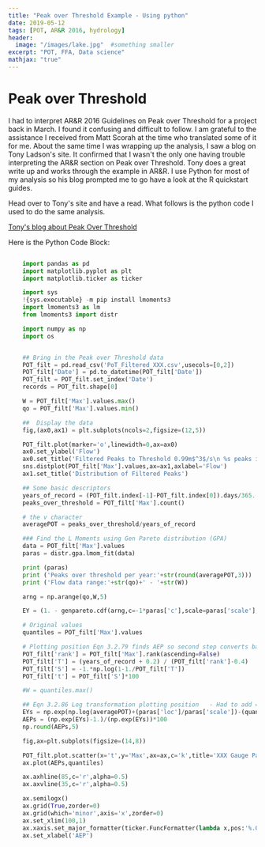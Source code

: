 ```yaml
---
title: "Peak over Threshold Example - Using python"
date: 2019-05-12
tags: [POT, AR&R 2016, hydrology]
header:
  image: "/images/lake.jpg"  #something smaller
excerpt: "POT, FFA, Data science"
mathjax: "true"
---
```


# Peak over Threshold

I had to interpret AR&R 2016 Guidelines on Peak over Threshold for a project back in March.
I found it confusing and difficult to follow. I am grateful to the assistance I received from Matt Scorah at the time who translated some of it for me. About the same time I was wrapping up the analysis, I saw a blog on Tony Ladson's site. It confirmed that I wasn't the only one having trouble interpreting the AR&R section on Peak over Threshold. Tony does a great write up and works through the example in AR&R. I use Python for most of my analysis so his blog prompted me to go have a look at the R quickstart guides. 

Head over to Tony's site and have a read. What follows is the python code I used to do the same analysis. 

[Tony's blog about Peak Over Threshold](https://tonyladson.wordpress.com/2019/03/25/fitting-a-probability-model-to-pot-data/)

Here is the Python Code Block:
```python

    import pandas as pd
    import matplotlib.pyplot as plt
    import matplotlib.ticker as ticker

    import sys
    !{sys.executable} -m pip install lmoments3
    import lmoments3 as lm
    from lmoments3 import distr

    import numpy as np
    import os


    ## Bring in the Peak over Threshold data 
    POT_filt = pd.read_csv('PoT_Filtered_XXX.csv',usecols=[0,2])
    POT_filt['Date'] = pd.to_datetime(POT_filt['Date'])
    POT_filt = POT_filt.set_index('Date')
    records = POT_filt.shape[0]

    W = POT_filt['Max'].values.max()
    qo = POT_filt['Max'].values.min()

    ##  Display the data 
    fig,(ax0,ax1) = plt.subplots(ncols=2,figsize=(12,5))

    POT_filt.plot(marker='o',linewidth=0,ax=ax0)
    ax0.set_ylabel('Flow')
    ax0.set_title('Filtered Peaks to Threshold 0.99m$^3$/s\n %s peaks in Y years of record'%records)
    sns.distplot(POT_filt['Max'].values,ax=ax1,axlabel='Flow')
    ax1.set_title('Distribution of Filtered Peaks')

    ## Some basic descriptors
    years_of_record = (POT_filt.index[-1]-POT_filt.index[0]).days/365.
    peaks_over_threshold = POT_filt['Max'].count()

    # the v character
    averagePOT = peaks_over_threshold/years_of_record

    ### Find the L Moments using Gen Pareto distribution (GPA)
    data = POT_filt['Max'].values
    paras = distr.gpa.lmom_fit(data)

    print (paras)
    print ('Peaks over threshold per year:'+str(round(averagePOT,3)))
    print ('Flow data range:'+str(qo)+' - '+str(W))

    arng = np.arange(qo,W,5)

    EY = (1. - genpareto.cdf(arng,c=-1*paras['c'],scale=paras['scale'],loc=paras['loc']))/averagePOT

    # Original values
    quantiles = POT_filt['Max'].values

    # Plotting position Eqn 3.2.79 finds AEP so second step converts back to EY
    POT_filt['rank'] = POT_filt['Max'].rank(ascending=False)
    POT_filt['T'] = (years_of_record + 0.2) / (POT_filt['rank']-0.4)
    POT_filt['S'] = -1.*np.log(1-1./POT_filt['T'])
    POT_filt['t'] = POT_filt['S']*100

    #W = quantiles.max()

    ## Eqn 3.2.86 Log transformation plotting position   - Had to add =1.0 to get it to bisect the plotted data
    EYs = np.exp(np.log(averagePOT)+(paras['loc']/paras['scale'])-(quantiles/paras['scale'])+1.0)
    AEPs = (np.exp(EYs)-1.)/(np.exp(EYs))*100
    np.round(AEPs,5)

    fig,ax=plt.subplots(figsize=(14,8))

    POT_filt.plot.scatter(x='t',y='Max',ax=ax,c='k',title='XXX Gauge Partial Series - General Pareto distribution\nPeaks over Threshold')
    ax.plot(AEPs,quantiles)

    ax.axhline(85,c='r',alpha=0.5)
    ax.axvline(35,c='r',alpha=0.5)

    ax.semilogx()
    ax.grid(True,zorder=0)
    ax.grid(which='minor',axis='x',zorder=0)
    ax.set_xlim(100,1)
    ax.xaxis.set_major_formatter(ticker.FuncFormatter(lambda x,pos:'%.0f%%'%x))
    ax.set_xlabel('AEP')
```